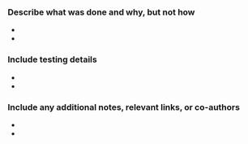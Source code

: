 [comment]: <> ( This Section will not be the part of body )
[comment]: <> (**************************************************)

[comment]: <> (Subject format, Use This format for PR subject)
[comment]: <> ( [JIRA-ID]: Summarize PR in less than 50 characters )

[comment]: <> (**************************************************)


[comment]: <> ( below section needs to be changed )

### Describe what was done and why, but not how
 -
 -
### Include testing details
 -
 -
### Include any additional notes, relevant links, or co-authors
 -
 -